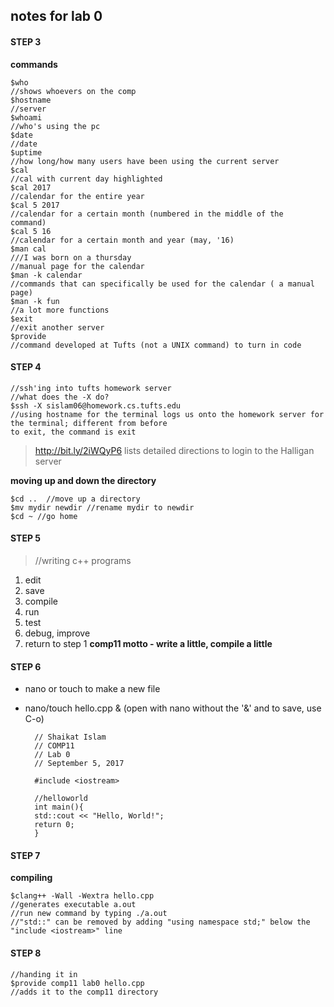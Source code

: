 ## notes for lab 0

#### **STEP 3**

**commands**
	
	$who
	//shows whoevers on the comp
	$hostname
	//server 
	$whoami 
	//who's using the pc
	$date 
	//date
	$uptime
	//how long/how many users have been using the current server
	$cal
	//cal with current day highlighted
	$cal 2017
	//calendar for the entire year
	$cal 5 2017
	//calendar for a certain month (numbered in the middle of the 	command)
	$cal 5 16
	//calendar for a certain month and year (may, '16)
	$man cal 
	///I was born on a thursday
	//manual page for the calendar
	$man -k calendar
	//commands that can specifically be used for the calendar ( a manual page)
	$man -k fun
	//a lot more functions
	$exit
	//exit another server
	$provide
	//command developed at Tufts (not a UNIX command) to turn in code
	

#### **STEP 4**
	//ssh'ing into tufts homework server
	//what does the -X do?
	$ssh -X sislam06@homework.cs.tufts.edu
	//using hostname for the terminal logs us onto the homework server for the terminal; different from before
	to exit, the command is exit

>http://bit.ly/2iWQyP6 lists detailed directions to login to the Halligan server

**moving up and down the directory**

	$cd ..  //move up a directory
	$mv mydir newdir //rename mydir to newdir
	$cd ~ //go home

#### **STEP 5**
>//writing c++ programs
1. edit
2. save
3. compile
4. run
5. test
6. debug, improve
7. return to step 1
**comp11 motto - write a little, compile a little**


#### **STEP 6**
- nano or touch to make a new file
- nano/touch hello.cpp & (open with nano without the '&' and to save, use C-o)

		// Shaikat Islam
		// COMP11
		// Lab 0
		// September 5, 2017

		#include <iostream>

		//helloworld
		int main(){
	  	std::cout << "Hello, World!";
	  	return 0;
		}
	

#### **STEP 7**

**compiling**

	$clang++ -Wall -Wextra hello.cpp
	//generates executable a.out
	//run new command by typing ./a.out	
	//"std::" can be removed by adding "using namespace std;" below the "include <iostream>" line

#### **STEP 8**

	//handing it in
	$provide comp11 lab0 hello.cpp
	//adds it to the comp11 directory














